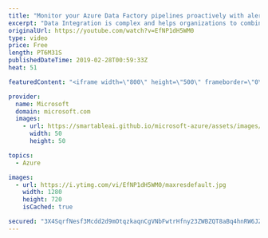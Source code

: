 ```yaml
---
title: "Monitor your Azure Data Factory pipelines proactively with alerts | Azure Friday"
excerpt: "Data Integration is complex and helps organizations to combine data and complex business processes in hybrid data environments. The increase in volume, variety and velocity of data has led to delays in monitoring and reacting to issues. Organizations want to reduce the risk of data integration activity"
originalUrl: https://youtube.com/watch?v=EfNP1dH5WM0
type: video
price: Free
length: PT6M31S
publishedDateTime: 2019-02-28T00:59:33Z
heat: 51

featuredContent: "<iframe width=\"800\" height=\"500\" frameborder=\"0\" src=\"https://www.youtube.com/embed/EfNP1dH5WM0\" allow=\"accelerometer; autoplay; encrypted-media; gyroscope; picture-in-picture\" allowfullscreen></iframe>"

provider:
  name: Microsoft
  domain: microsoft.com
  images:
    - url: https://smartableai.github.io/microsoft-azure/assets/images/organizations/microsoft.com-50x50.jpg
      width: 50
      height: 50

topics:
  - Azure

images:
  - url: https://i.ytimg.com/vi/EfNP1dH5WM0/maxresdefault.jpg
    width: 1280
    height: 720
    isCached: true

secured: "3X4SqrfNesf3Mcdd2d9mOtqzkaqnCgVNbFwtrHfny23ZWBZQT8aBq4hnRW6JZWaIxPj9MMrX1oFlS0qVnRxFjtkXKFiKdtBg4yUzGORGSjzTpBjWKsU7bxm1qh7jn5ZxOSiPOC27fUBbYTGq+Cowx7BfT9oGFemto6mnqs61mtIkD1dPj4Kk5niq4IwtaTpv7ECDp4qJc3runtpB5Q9Qg4rUmtCTMHJ+WVMm+i5QiZMVnxlj4Ccsvm6QfM8Eyby4djq9qCfxVhckHfw1a93qm2wkmNvcqcPbJiFTEIvLhpOcokAslMtDD+nzHqJ52EEZaAFq2PuIBkWhEOQB5DrOMCkeXZ9fXSJFpmC4XK1BwFLDb+O8a9DUPPWkWAZELn5jgqhWP0q3H6k8wjIgv1oZjurHoaT5uwsJog1UDmSGAJs=;XGtGUQsTCI1kwpXv/v+oOA=="
---
```


